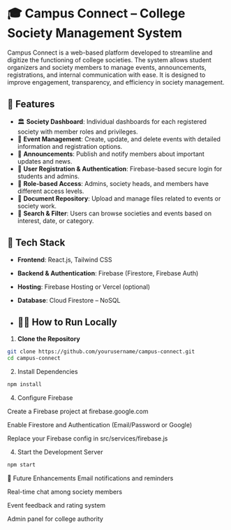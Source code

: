 # 🎓 Campus Connect – College Society Management System

Campus Connect is a web-based platform developed to streamline and digitize the functioning of college societies. The system allows student organizers and society members to manage events, announcements, registrations, and internal communication with ease. It is designed to improve engagement, transparency, and efficiency in society management.

## 🚀 Features

- 🏛️ **Society Dashboard**: Individual dashboards for each registered society with member roles and privileges.
- 📅 **Event Management**: Create, update, and delete events with detailed information and registration options.
- 📢 **Announcements**: Publish and notify members about important updates and news.
- 🧾 **User Registration & Authentication**: Firebase-based secure login for students and admins.
- 👥 **Role-based Access**: Admins, society heads, and members have different access levels.
- 📂 **Document Repository**: Upload and manage files related to events or society work.
- 🔎 **Search & Filter**: Users can browse societies and events based on interest, date, or category.


## 🧰 Tech Stack

- **Frontend**: React.js, Tailwind CSS
- **Backend & Authentication**: Firebase (Firestore, Firebase Auth)
- **Hosting**: Firebase Hosting or Vercel (optional)
- **Database**: Cloud Firestore – NoSQL

- ## 🧑‍💻 How to Run Locally

1. **Clone the Repository**
```bash
git clone https://github.com/yourusername/campus-connect.git
cd campus-connect
```

2. Install Dependencies
 ```bash
npm install
```

4. Configure Firebase

Create a Firebase project at firebase.google.com

Enable Firestore and Authentication (Email/Password or Google)

Replace your Firebase config in src/services/firebase.js

4. Start the Development Server
```bash
npm start
```


🧪 Future Enhancements
Email notifications and reminders

Real-time chat among society members

Event feedback and rating system

Admin panel for college authority

